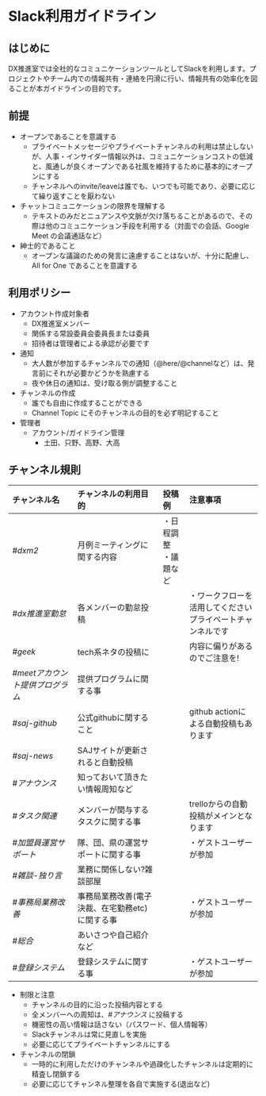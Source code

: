 # Slack利用ガイドライン

## はじめに
DX推進室では全社的なコミュニケーションツールとしてSlackを利用します。プロジェクトやチーム内での情報共有・連絡を円滑に行い、情報共有の効率化を図ることが本ガイドラインの目的です。

## 前提
- オープンであることを意識する
    - プライベートメッセージやプライベートチャンネルの利用は禁止しないが、人事・インサイダー情報以外は、コミュニケーションコストの低減と、風通しが良くオープンである社風を維持するために基本的にオープンにする
    - チャンネルへのinvite/leaveは誰でも、いつでも可能であり、必要に応じて繰り返すことを厭わない
- チャットコミュニケーションの限界を理解する
    - テキストのみだとニュアンスや文脈が欠け落ちることがあるので、その際は他のコミュニケーション手段を利用する（対面での会話、Google Meet の会議通話など）
- 紳士的であること
    - オープンな議論のための発言に遠慮することはないが、十分に配慮し、All for One であることを意識する

## 利用ポリシー
- アカウント作成対象者
    - DX推進室メンバー
    - 関係する常設委員会委員長または委員
    - 招待者は管理者による承認が必要です
- 通知
    - 大人数が参加するチャンネルでの通知（@here/@channelなど）は、発言前にそれが必要かどうかを熟慮する
    - 夜や休日の通知は、受け取る側が調整すること
- チャンネルの作成
    - 誰でも自由に作成することができる
    - Channel Topic にそのチャンネルの目的を必ず明記すること
- 管理者
    - アカウント/ガイドライン管理
        - 土田、只野、高野、大高

## チャンネル規則
| **チャンネル名** | **チャンネルの利用目的** | **投稿例** | **注意事項** |
| :--- | :--- | :--- | :--- |
| *#dxm2* | 月例ミーティングに関する内容 | ・日程調整<br>・議題など||
| *#dx推進室勤怠* | 各メンバーの勤怠投稿 ||・ワークフローを活用してください<br>プライベートチャンネルです|
| *#geek* | tech系ネタの投稿に ||内容に偏りがあるのでご注意を!|
| *#meetアカウント提供プログラム* | 提供プログラムに関する事|||
| *#saj-github* | 公式githubに関すること|| github actionによる自動投稿もあります|
| *#saj-news* | SAJサイトが更新されると自動投稿|||
| *#アナウンス* | 知っておいて頂きたい情報周知など |||
| *#タスク関連* | メンバーが関与するタスクに関する事|| trelloからの自動投稿がメインとなります|
| *#加盟員運営サポート* | 隊、団、県の運営サポートに関する事 || ・ゲストユーザーが参加 |
| *#雑談-独り言* | 業務に関係しない?雑談部屋 |||
| *#事務局業務改善* | 事務局業務改善(電子決裁、在宅勤務etc)に関する事 || ・ゲストユーザーが参加 |
| *#総合* | あいさつや自己紹介など |||
| *#登録システム* | 登録システムに関する事 || ・ゲストユーザーが参加 |



- 制限と注意
    - チャンネルの目的に沿った投稿内容とする
    - 全メンバーへの周知は、*#アナウンス* に投稿する
    - 機密性の高い情報は話さない（パスワード、個人情報等）
    - Slackチャンネルは常に見直しを実施
    - 必要に応じてプライベートチャンネルにする
- チャンネルの閉鎖
    - 一時的に利用しただけのチャンネルや過疎化したチャンネルは定期的に精査し閉鎖する
    - 必要に応じてチャンネル整理を各自で実施する(退出など)
